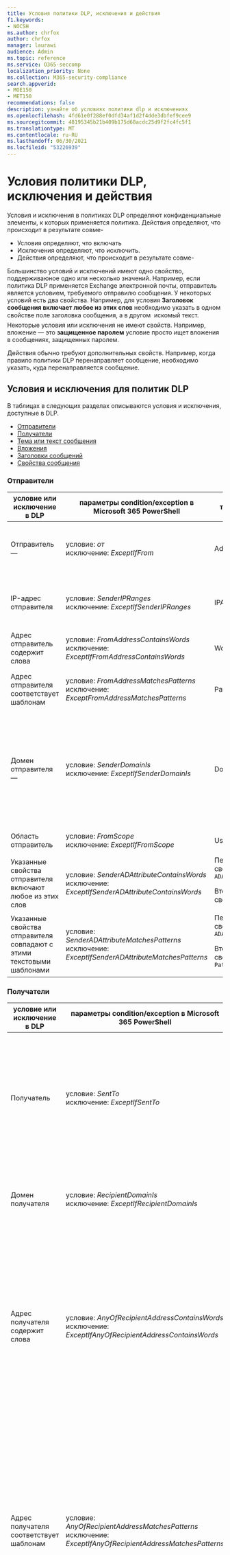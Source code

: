 ```yaml
---
title: Условия политики DLP, исключения и действия
f1.keywords:
- NOCSH
ms.author: chrfox
author: chrfox
manager: laurawi
audience: Admin
ms.topic: reference
ms.service: O365-seccomp
localization_priority: None
ms.collection: M365-security-compliance
search.appverid:
- MOE150
- MET150
recommendations: false
description: узнайте об условиях политики dlp и исключениях
ms.openlocfilehash: 4fd61e0f288ef0dfd34af1d2f4dde3dbfef9cee9
ms.sourcegitcommit: 48195345b21b409b175d68acdc25d9f2fc4fc5f1
ms.translationtype: MT
ms.contentlocale: ru-RU
ms.lasthandoff: 06/30/2021
ms.locfileid: "53226939"
---
```

# <a name="dlp-policy-conditions-exceptions-and-actions"></a>Условия политики DLP, исключения и действия

Условия и исключения в политиках DLP определяют конфиденциальные элементы, к которых применяется политика. Действия определяют, что происходит в результате совме-

- Условия определяют, что включать
- Исключения определяют, что исключить.
- Действия определяют, что происходит в результате совме-

Большинство условий и исключений имеют одно свойство, поддерживаюное одно или несколько значений. Например, если политика DLP применяется Exchange электронной почты,  отправитель является условием, требуемого отправилю сообщения. У некоторых условий есть два свойства. Например, для условия **Заголовок сообщения включает любое из этих слов** необходимо указать в одном свойстве поле заголовка сообщения, а в другом  искомый текст. Некоторые условия или исключения не имеют свойств. Например, вложение — это **защищенное паролем** условие просто ищет вложения в сообщениях, защищенных паролем.

Действия обычно требуют дополнительных свойств. Например, когда правило политики DLP перенаправляет сообщение, необходимо указать, куда перенаправляется сообщение.
<!-- Some actions have multiple properties that are available or required. For example, when the rule adds a header field to the message header, you need to specify both the name and value of the header. When the rule adds a disclaimer to messages, you need to specify the disclaimer text, but you can also specify where to insert the text, or what to do if the disclaimer can't be added to the message. Typically, you can configure multiple actions in a rule, but some actions are exclusive. For example, one rule can't reject and redirect the same message.-->

## <a name="conditions-and-exceptions-for-dlp-policies"></a>Условия и исключения для политик DLP

В таблицах в следующих разделах описываются условия и исключения, доступные в DLP.

- [Отправители](#senders)
- [Получатели](#recipients)
- [Тема или текст сообщения](#message-subject-or-body)
- [Вложения](#attachments)
- [Заголовки сообщений](#message-headers)
- [Свойства сообщения](#message-properties)

### <a name="senders"></a>Отправители


|**условие или исключение в DLP**  |**параметры condition/exception в Microsoft 365 PowerShell** |**тип свойства**  |**description**|
|---------|---------|---------|---------|
|Отправитель — |условие: *от* <br/> исключение: *ExceptIfFrom*      |Addresses |     Сообщения, отправленные указанными почтовыми ящиками, пользователями почты, почтовыми контактами или Microsoft 365 группами в организации.|
|IP-адрес отправителя     |условие: *SenderIPRanges*<br/> исключение: *ExceptIfSenderIPRanges*         |  IPAddressRanges       | Сообщения, IP-адрес отправителя которых совпадает с указанным IP-адресом или находится в указанном диапазоне IP-адресов.       |
|Адрес отправитель содержит слова   | условие: *FromAddressContainsWords* <br/> исключение: *ExceptIfFromAddressContainsWords*        |   Words      |   Сообщения, электронный адрес отправителя которых содержит указанные слова.|
| Адрес отправителя соответствует шаблонам    | условие: *FromAddressMatchesPatterns* <br/> исключение: *ExceptFromAddressMatchesPatterns*       |      Patterns   |  Сообщения, электронный адрес отправителя которых содержит текстовые шаблоны, соответствующие указанным регулярным выражениям.  |
|Домен отправителя —  |  условие: *SenderDomainIs* <br/> исключение: *ExceptIfSenderDomainIs*       |DomainName         |     Сообщения, в которых домен электронного адреса отправителя совпадает с указанным значением. Если необходимо найти домены отправитель, содержащие указанный домен (например, любой поддомен домена), используйте условия адресов отправитель *(FromAddressMatchesPatterns)* и укажите домен с помощью синтаксиса:   \. 'domain \. com$'.    |
|Область отправитель    | условие: *FromScope* <br/> исключение: *ExceptIfFromScope*    | UserScopeFrom    |    Сообщения, отправляемые внутренними или внешними отправительами.    |
|Указанные свойства отправителя включают любое из этих слов|условие: *SenderADAttributeContainsWords* <br/> исключение: *ExceptIfSenderADAttributeContainsWords*|Первое свойство:  `ADAttribute` <p> Второе свойство: `Words`|Сообщения, в которых заданный атрибут Active Directory отправителя содержит любые из указанных слов.|
|Указанные свойства отправителя совпадают с этими текстовыми шаблонами|условие: *SenderADAttributeMatchesPatterns* <br/> исключение: *ExceptIfSenderADAttributeMatchesPatterns*|Первое свойство:  `ADAttribute` <p> Второе свойство: `Patterns`|Сообщения, в которых заданный атрибут Active Directory отправителя содержит текстовые шаблоны, соответствующие указанным регулярным выражениям.|

### <a name="recipients"></a>Получатели

|**условие или исключение в DLP**| **параметры condition/exception в Microsoft 365 PowerShell** |    **тип свойства** | **description**|
|---------|---------|---------|---------|
|Получатель|  условие: *SentTo* <br/> исключение: *ExceptIfSentTo* | Addresses | Сообщения, в которых одним из получателей является указанный почтовый ящик, пользователь почты или почтовый контакт в организации. Получатели могут быть указаны в поле **To**, **Cc** или **Bcc** сообщения.|
|Домен получателя|   условие: *RecipientDomainIs* <br/> исключение: *ExceptIfRecipientDomainIs* |   DomainName |    Сообщения, в которых домен адреса электронной почты получателя соответствует указанному значению.|
|Адрес получателя содержит слова|  условие: *AnyOfRecipientAddressContainsWords* <br/> исключение: *ExceptIfAnyOfRecipientAddressContainsWords*|  Words|  Сообщения, электронный адрес получателя которых содержит указанные слова. <br/>**Примечание.** Это условие не учитывает сообщения, отправленные на прокси-адреса получателя. Сопоставляются только сообщения, отправленные на основной электронный адрес получателя.|
|Адрес получателя соответствует шаблонам| условие: *AnyOfRecipientAddressMatchesPatterns* <br/> исключение: *ExceptIfAnyOfRecipientAddressMatchesPatterns*| Patterns    |Сообщения, электронный адрес получателя которых содержит текстовые шаблоны, соответствующие указанным регулярным выражениям. <br/> **Примечание.** Это условие не учитывает сообщения, отправленные на прокси-адреса получателя. Сопоставляются только сообщения, отправленные на основной электронный адрес получателя.|
|Отправлено члену| условие: *SentToMemberOf* <br/> исключение: *ExceptIfSentToMemberOf*|  Addresses|  Сообщения, содержащие получателей, которые являются членами указанной группы рассылки, группой безопасности с поддержкой почты или Microsoft 365 группы. Группа может быть указана в поле **To**, **Cc** или **Bcc** сообщения.|

### <a name="message-subject-or-body"></a>Тема или текст сообщения

|**условие или исключение в DLP** | **параметры condition/exception в Microsoft 365 PowerShell** |**тип свойства**| **description**|
|---------|---------|---------|---------|
|Тема содержит слова или фразы| условие: *SubjectContainsWords* <br/> исключение: *ExceptIf SubjectContainsWords*| Words   |Сообщения, в которых поле Subject содержит указанные слова.|
|Тема соответствует шаблонам|условие: *SubjectMatchesPatterns* <br/> исключение: *ExceptIf SubjectMatchesPatterns*|Patterns   |Сообщения, в которых поле Subject содержит текстовые шаблоны, которые соответствуют указанным регулярным выражениям.|
|Содержимое содержит|  условие: *ContentContainsSensitiveInformation* <br/> исключение, *за исключениемIfContentContainsSensitiveInformation*| SensitiveInformationTypes|  Сообщения или документы, содержащие конфиденциальную информацию, определяемую политиками предотвращения потери данных (DLP).|
| Шаблон совпадений субъекта или тела    | условие: *SubjectOrBodyMatchesPatterns* <br/> исключение: *ExceptIfSubjectOrBodyMatchesPatterns*    | Patterns    | Сообщения, в которых поле субъекта или тело сообщения содержит текстовые шаблоны, которые соответствуют указанным регулярным выражениям.    |
| Тема или тело содержит слова    | условие: *SubjectOrBodyContainsWords* <br/> исключение: *ExceptIfSubjectOrBodyContainsWords*    | Words    | Сообщения с указанными словами в поле субъекта или теле сообщений    |


### <a name="attachments"></a>Вложения

|**условие или исключение в DLP**| **параметры condition/exception в Microsoft 365 PowerShell**| **тип свойства**   |**description**|
|---------|---------|---------|---------|
|Вложение защищено паролем|условие: *DocumentIsPasswordProtected* <br/> исключение: *ExceptIfDocumentIsPasswordProtected*|нет| Сообщения с вложениями, защищенными паролем (такие файлы нельзя проверить). Обнаружение паролей работает только для Office документов, .zip файлов и файлов .7z.|
|Расширение файла вложения|условие: *ContentExtensionMatchesWords* <br/> исключение: *ExceptIfContentExtensionMatchesWords*|  Words   |Сообщения, в которых расширение файла вложения совпадает с любым из указанных свойств.|
|Содержимое вложений электронной почты не удалось отсканировать|условие: *DocumentIsUnsupported* <br/>исключение: *ExceptIf DocumentIsUnsupported*|   н/д|    Сообщения, в которых вложение не распознается по Exchange Online.|
|Содержимое любого вложения электронной почты не завершило сканирование|   условие: *ProcessingLimitExceeded* <br/> исключение: *ExceptIfProcessingLimitExceeded*|    Н/д |Сообщения, для которых обработчику правил не удалось завершить сканирование вложений. С помощью этого условия можно создавать правила, которые совместно определяют и обрабатывают сообщения, содержимое которых не полностью прошло сканирование.|
|Имя документа содержит слова|условие: *DocumentNameMatchesWords* <br/> исключение: *ExceptIfDocumentNameMatchesWords* |Words  |Сообщения, в которых имя файла вложения совпадает с любым из указанных слов.|
|Имя документа совпадает с шаблонами|условие: *DocumentNameMatchesPatterns* <br/> исключение: *ExceptIfDocumentNameMatchesPatterns*|    Patterns    |Сообщения, в которых имя файла вложения содержит текстовые шаблоны, соответствующие указанным регулярным выражениям.|
|Свойство документа|условие: *ContentPropertyContainsWords* <br/> исключение: *ExceptIfContentPropertyContainsWords* |Words| Сообщения или документы, в которых расширение файла вложения совпадает с любым из указанных слов.|
|Размер документа равен или превышает| условие: *DocumentSizeOver* <br/> исключение: *ExceptIfDocumentSizeOver*|    Size    |Сообщения, содержащие вложения, размер которых равен заданному или превышает его.|
|Вложение содержит любое из этих слов| условие: *DocumentContainsWords* <br/> исключение: *ExceptIfDocumentContainsWords* |`Words`|Сообщения, вложения которых содержат указанные слова.|
|Любое содержимое вложений соответствует этим текстовым шаблонам|условие: *DocumentMatchesPatterns* <br/> исключение: *ExceptIfDocumentMatchesPatterns* |`Patterns`|Сообщения, вложения которых содержат текстовые шаблоны, соответствующие указанным регулярным выражениям. |

### <a name="message-headers"></a>Заголовки сообщения

|**условие или исключение в DLP**| **параметры condition/exception в Microsoft 365 PowerShell**| **тип свойства**|  **description**|
|---------|---------|---------|---------|
|Заготвка содержит слова или фразы|условие: *HeaderContainsWords* <br/> исключение: *ExceptIfHeaderContainsWords*|  Таблица hash  |Сообщения, которые содержат указанное поле заголовка. Значение этого поля содержит указанные слова.|
|Заголовок соответствует шаблонам|   условие: *HeaderMatchesPatterns* <br/> исключение: *ExceptIfHeaderMatchesPatterns*|    Таблица hash  |Сообщения, которые содержат указанное поле заголовка. Значение этого поля содержит указанные регулярные выражения.|

### <a name="message-properties"></a>Свойства сообщений

|**условие или исключение в DLP**| **параметры condition/exception в Microsoft 365 PowerShell**| **тип свойства**   |**description**|
|---------|---------|---------|---------|
| С важной важностью    | условие: *WithImportance* <br/> исключение: *ExceptIfWithImportance*    | Importance    | Сообщения, помеченные с указанным уровнем важности.    |
| Набор символов контента содержит слова    | условие: *ContentCharacterSetContainsWords* <br/> *КромеIfContentCharacterSetContainsWords*    | CharacterSets    | Сообщения с какими-либо из указанных кодировок.    |
| Переопределения отправитель    | условие: *HasSenderOverride* <br/> исключение: *ExceptIfHasSenderOverride*    | Н/д    | Сообщения, в которых отправитель решил переопредить политику предотвращения потери данных (DLP). Дополнительные сведения о политиках DLP см. в дополнительных сведениях [о предотвращении потери данных](./dlp-learn-about-dlp.md) |
| Совпадения типов сообщений    | условие: *MessageTypeMatches* <br/> исключение: *ExceptIfMessageTypeMatches*    | MessageType    | Сообщения указанного типа.    |
|Размер сообщения превышает или равен| условие: *MessageSizeOver* <br/> исключение: *ExceptIfMessageSizeOver* |`Size`|Сообщения, общий размер которых (сообщение и вложения) равен заданному или превышает его. **Примечание.** Ограничения размера сообщений в почтовых ящиках оцениваются перед правилами потока почты. Слишком большое для почтового ящика сообщение будет отклонено до того, как правило с этим условием сможет действовать в сообщении.|

## <a name="actions-for-dlp-policies"></a>Действия для политик DLP

В этой таблице описываются действия, доступные в DLP.


|**действие в DLP**|**параметры действий в Microsoft 365 PowerShell**|**тип свойства**|**description**|
|---------|---------|---------|---------|
|Заготвка set|SetHeader|Первое свойство: *Имя загона* </br> Второе свойство: *Значение загона*|Параметр SetHeader указывает действие для правила DLP, которое добавляет или изменяет поле и значение заголовок сообщения. Этот параметр использует синтаксис "HeaderName:HeaderValue". Можно указать несколько имен и пар значений, разделенных запятой|
|Удаление загона| RemoveHeader| Первое свойство: *MessageHeaderField*</br> Второе свойство: *String*|  Параметр RemoveHeader указывает действие для правила DLP, которое удаляет поле заголовок из заголовок сообщения. Этот параметр использует синтаксис "HeaderName" или "HeaderName:HeaderValue". Можно указать несколько имен или имен и пар значений, разделенных запятой.|
|Перенаправление сообщения конкретным пользователям|*RedirectMessageTo*|Addresses| Перенаправляет сообщение указанным получателям. Сообщение не доставляется исходным получателям. При этом никакие уведомления не отправляются ни отправителю, ни исходным получателям.|
|Переад. сообщение для утверждения руководителю отправи-| Умеренно|Первое свойство: *ModerateMessageByManager*</br> Второе свойство: *Boolean*|Параметр Moderate указывает действие для правила DLP, которое отправляет сообщение электронной почты модератору. Этот параметр использует синтаксис: @{ModerateMessageByManager = <$true \| $false>;|
|Переад. сообщение для утверждения конкретным утверждениям| Умеренно|Первое свойство: *ModerateMessageByUser*</br>Второе свойство: *адреса*|Параметр Moderate указывает действие для правила DLP, которое отправляет сообщение электронной почты модератору. Этот параметр использует синтаксис: @{ ModerateMessageByUser = @("emailaddress1","emailaddress2",..."emailaddressN")}|
|Добавление получателя|AddRecipients|Первое свойство: *Поле*</br>Второе свойство: *адреса*| Добавляет одного или несколько получателей в поле To/Cc/Bcc сообщения. Этот параметр использует синтаксис: @{<AddToRecipients \| CopyTo \| BlindCopyTo> = "emailaddress"}|
|Добавление диспетчера отправитель в качестве получателя|AddRecipients | Первое свойство: *AddedManagerAction*</br>Второе свойство: *Поле* | Добавляет руководителя отправителя к сообщению в качестве получателя указанного типа (To, Cc, Bcc) или перенаправляет сообщение руководителю отправителя, не уведомляя ни отправителя, ни получателя. Это действие работает только в том случае, если атрибут Диспетчер отправитель определен в Active Directory. Этот параметр использует синтаксис: @{AddManagerAsRecipientType = "<\| Cc \| Bcc>"}|
Prepend subject    |PrependSubject    |String    |Добавляет указанный текст в начало поля Subject сообщения. Рекомендуем добавить пробел или двоеточие (:) в конце указанного текста, чтобы отделить его от исходного текста темы.</br>Чтобы не допустить добавления той же строки в сообщения, которые уже содержат текст в субъекте (например, ответы), добавьте исключение "Тема содержит слова" (ExceptIfSubjectContainsWords).|
|Применение заявления об отказе от HTML    |ApplyHtmlDisclaimer    |Первое свойство: *Текст*</br>Второе свойство: *расположение*</br>Третье свойство: *действие Fallback*    |Применяет указанный отказ HTML к необходимому расположению сообщения.</br>Этот параметр использует синтаксис: @{ Text = " ; Расположение = <приложение \| Prepend>; FallbackAction = <Wrap \| Ignore \| Reject> }|
|Удаление шифрование сообщений Office 365 и защиты прав    | RemoveRMSTemplate | н/д| Удаляет Office 365 шифрование, примененное в электронной почте|
